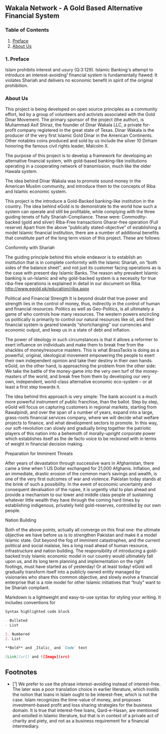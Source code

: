 ## Wakala Network - A Gold Based Alternative Financial System


### Table of Contents

1. [Preface](./#preface)
2. [About Us](./aboutus)


### 1. Preface

Islam prohibits interest and usury (Q:3:129). Islamic Banking's attempt to introduce an interest-avoiding¹ financial system is fundamentally flawed: It violates Shariah and delivers no economic benefit in spirit of the original prohibition.


### About Us

This project is being developed on open source principles as a community effort, led by a group of volunteers and activists associated with the Gold Dinar Movement. The primary sponsor of the project (the author), is Muhammad Asif Shiraz, the founder of Dinar Wakala LLC, a private for-profit company registered in the great state of Texas. Dinar Wakala is the producer of the very first Islamic Gold Dinar in the American Continents. Other notables coins produced and sold by us include the silver 10 Dirham honoring the famous civil rights leader, Malcolm X. 

The purpose of this project is to develop a framework for developing an alternative financial system, with gold-based banking-like institutions operating in a cooperating network of transmission, much like the older Hawala system.

The idea behind Dinar Wakala was to promote sound money in the American Muslim community, and introduce them to the concepts of Riba and Islamic economic system. 

This project is the 
introduce a Gold-Backed banking-like institution in the country. The idea behind eGold is to demonstrate to the world how such a system can operate and still be profitable, while complying with the three guiding tenets of fully Shariah-Compliance. These were:
Commodity-backed (gold and silver)
Riba-Free transactions
Gharar-free operation (Full reserve)
Apart from the above “publically stated-objective” of establishing a model Islamic financial institution, there are a number of additional benefits that constitute part of the long term vision of this project. These are follows:

Conformity with Shariah

The guiding principle behind this whole endeavor is to establish an institution that is in complete conformity with the Islamic Shariah, on “both sides of the balance sheet”, and not just its customer facing operations as is the case with present day Islamic Banks. The reason why prevalent Islamic banking is un-Islamic and why gold-backed system is a necessity for true riba-free operations is explained in detail in our document on Riba. http://www.egold.pk/education/riba.aspx

Political and Financial Strength
 It is beyond doubt that true power and strength lies in the control of money, thus, indirectly in the control of human and financial resources. Politics as well as Geo-Politics, is all ultimately a game of who controls how many resources. The western powers encircling us politically is primarily to control our natural resources like oil, and their financial system is geared towards “shortchanging” our currencies and economic output, and keep us in a state of debt and inflation. 

The power of ideology in such circumstances is that it allows a reformer to exert influence on individuals and make them to break free from the shackles of money/resource masters. This is what BrassTacks is doing as a powerful, original, ideological movement empowering the people to exert their own independent opinion and take their destiny in their own hands. eGold, on the other hand, is approaching the problem from the other side: We take the battle of the money-game into the very own turf of the money-masters of the world, and break free from them by developing our very own, independent, world-class alternative economic eco-system – or at least a first step towards it.

The idea behind this approach is very simple: The bank account is a much more powerful instrument of public franchise, than the ballot. Step by step, eGold will focus on capturing customers in regional markets, starting from Rawalpindi, and over the span of a number of years, expand into a large, grass-roots financial services company, where we will decide what welfare projects to finance, and what development sectors to promote. In this way, our soft-revolution can slowly and gradually bring together the patriotic players of this nation into a behemoth of morally-upright corporate power which establishes itself as the de facto voice to be reckoned with in terms of weight in financial decision making.

Preparation for Imminent Threats

After years of devastation through successive wars in Afghanistan, there came a time when 1 US Dollar exchanged for 21,000 Afghanis. Inflation, and an immediate, drastic erosion of the common man’s savings and wealth, is one of the very first outcomes of war and violence. Pakistan today stands at the brink of such a possibility. In the event of economic uncertainty and consequent devaluation of the rupee, it is urgently vital to plan ahead and provide a mechanism to our lower and middle class people of sustaining whatever little wealth they have through the coming hard times by establishing indigenous, privately held gold-reserves, controlled by our own people.

Nation Building

Both of the above points, actually all converge on this final one: the ultimate objective we have before us is to strengthen Pakistan and make it a model Islamic state. Out beyond the fog of imminent catastrophes, and the current political and social malaise, lies a long road ahead of human resource, infrastructure and nation building. The responsibility of introducing a gold-backed truly Islamic economic model in our country would ultimately fall upon us, and its long term planning and implementation on the right footings, must have started as of yesterday! Or at least today! eGold will gradually transform itself into a publicly owned entity managed by visionaries who share this common objective, and slowly evolve a financial enterprise that is a role model for other Islamic initiatives that “truly” want to be Shariah compliant.


Markdown is a lightweight and easy-to-use syntax for styling your writing. It includes conventions for

```markdown
Syntax highlighted code block

- Bulleted
- List

1. Numbered
2. List

**Bold** and _Italic_ and `Code` text

[Link](url) and ![Image](src)
```

## Footnotes

- [¹] We prefer to use the phrase interest-avoiding instead of interest-free. The later was a poor translation choice in earlier literature, which instills the notion that loans in Islam ought to be interest-free, which is not the case. Islam recognizes the time-value of money, and proposes investment-based profit and loss sharing strategies for the business domain. It is true that interest-free loans, Qard-e-Hasan, are mentioned and extolled in Islamic literature, but that is in context of a private act of charity and piety, and not as a business requirement for a financial intermediary.
